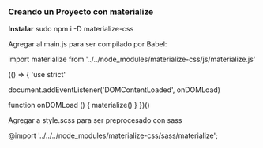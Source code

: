 ### Creando un Proyecto con materialize

**Instalar**
sudo npm i -D materialize-css

Agregar al main.js para ser compilado por Babel:

import materialize from '../../node_modules/materialize-css/js/materialize.js'

(() => {
  'use strict'

  document.addEventListener('DOMContentLoaded', onDOMLoad)

  function onDOMLoad () {
    materialize()
  }
})()

Agregar a style.scss para ser preprocesado con sass

@import '../../../node_modules/materialize-css/sass/materialize'; 
